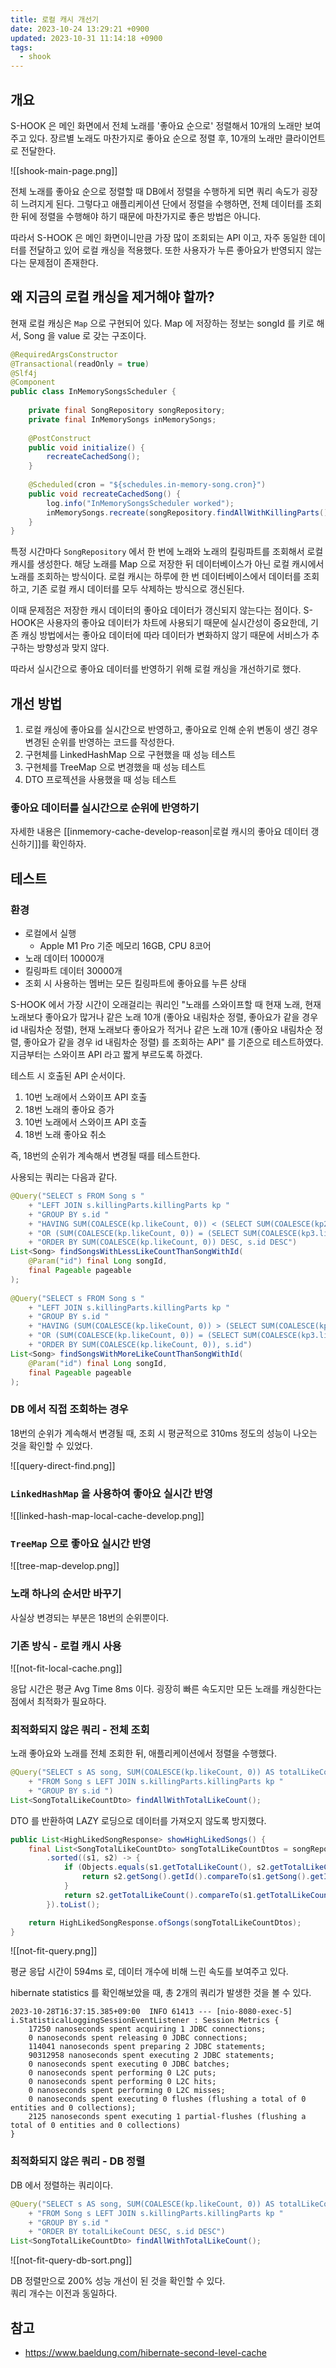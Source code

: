 ```yaml
---
title: 로컬 캐시 개선기
date: 2023-10-24 13:29:21 +0900
updated: 2023-10-31 11:14:18 +0900
tags:
  - shook
---
```


## 개요

S-HOOK 은 메인 화면에서 전체 노래를 '좋아요 순으로' 정렬해서 10개의 노래만 보여주고 있다. 장르별 노래도 마찬가지로 좋아요 순으로 정렬 후, 10개의 노래만 클라이언트로 전달한다.

![[shook-main-page.png]]

전체 노래를 좋아요 순으로 정렬할 때 DB에서 정렬을 수행하게 되면 쿼리 속도가 굉장히 느려지게 된다. 그렇다고 애플리케이션 단에서 정렬을 수행하면, 전체 데이터를 조회한 뒤에 정렬을 수행해야 하기 때문에 마찬가지로 좋은 방법은 아니다. 

따라서 S-HOOK 은 메인 화면이니만큼 가장 많이 조회되는 API 이고, 자주 동일한 데이터를 전달하고 있어 로컬 캐싱을 적용했다. 
또한 사용자가 누른 좋아요가 반영되지 않는다는 문제점이 존재한다.

## 왜 지금의 로컬 캐싱을 제거해야 할까?

현재 로컬 캐싱은 `Map` 으로 구현되어 있다. Map 에 저장하는 정보는 songId 를 키로 해서, Song 을 value 로 갖는 구조이다.

```java
@RequiredArgsConstructor  
@Transactional(readOnly = true)  
@Slf4j  
@Component  
public class InMemorySongsScheduler {  
  
    private final SongRepository songRepository;  
    private final InMemorySongs inMemorySongs;  
  
    @PostConstruct  
    public void initialize() {  
        recreateCachedSong();  
    }  
  
    @Scheduled(cron = "${schedules.in-memory-song.cron}")  
    public void recreateCachedSong() {  
        log.info("InMemorySongsScheduler worked");  
        inMemorySongs.recreate(songRepository.findAllWithKillingParts());  
    }  
}
```

특정 시간마다 `SongRepository` 에서 한 번에 노래와 노래의 킬링파트를 조회해서 로컬 캐시를 생성한다. 해당 노래를 Map 으로 저장한 뒤 데이터베이스가 아닌 로컬 캐시에서 노래를 조회하는 방식이다. 로컬 캐시는 하루에 한 번 데이터베이스에서 데이터를 조회하고, 기존 로컬 캐시 데이터를 모두 삭제하는 방식으로 갱신된다.

이때 문제점은 저장한 캐시 데이터의 좋아요 데이터가 갱신되지 않는다는 점이다. S-HOOK은 사용자의 좋아요 데이터가 차트에 사용되기 때문에 실시간성이 중요한데, 기존 캐싱 방법에서는 좋아요 데이터에 따라 데이터가 변화하지 않기 때문에 서비스가 추구하는 방향성과 맞지 않다.

따라서 실시간으로 좋아요 데이터를 반영하기 위해 로컬 캐싱을 개선하기로 했다.

## 개선 방법

1. 로컬 캐싱에 좋아요를 실시간으로 반영하고, 좋아요로 인해 순위 변동이 생긴 경우 변경된 순위를 반영하는 코드를 작성한다.
2. 구현체를 LinkedHashMap 으로 구현했을 때 성능 테스트
3. 구현체를 TreeMap 으로 변경했을 때 성능 테스트
4. DTO 프로젝션을 사용했을 때 성능 테스트

### 좋아요 데이터를 실시간으로 순위에 반영하기

자세한 내용은 [[inmemory-cache-develop-reason|로컬 캐시의 좋아요 데이터 갱신하기]]를 확인하자.

## 테스트

### 환경

- 로컬에서 실행
	- Apple M1 Pro 기준 메모리 16GB, CPU 8코어
- 노래 데이터 10000개
- 킬링파트 데이터 30000개
- 조회 시 사용하는 멤버는 모든 킬링파트에 좋아요를 누른 상태

S-HOOK 에서 가장 시간이 오래걸리는 쿼리인 "노래를 스와이프할 때 현재 노래, 현재 노래보다 좋아요가 많거나 같은 노래 10개 (좋아요 내림차순 정렬, 좋아요가 같을 경우 id 내림차순 정렬), 현재 노래보다 좋아요가 적거나 같은 노래 10개 (좋아요 내림차순 정렬, 좋아요가 같을 경우 id 내림차순 정렬) 를 조회하는 API" 를 기준으로 테스트하였다. 지금부터는 스와이프 API 라고 짧게 부르도록 하겠다.

테스트 시 호출된 API 순서이다.

1. 10번 노래에서 스와이프 API 호출
2. 18번 노래의 좋아요 증가
3. 10번 노래에서 스와이프 API 호출
4. 18번 노래 좋아요 취소

즉, 18번의 순위가 계속해서 변경될 때를 테스트한다.

사용되는 쿼리는 다음과 같다.

```java
@Query("SELECT s FROM Song s "  
    + "LEFT JOIN s.killingParts.killingParts kp "  
    + "GROUP BY s.id "  
    + "HAVING SUM(COALESCE(kp.likeCount, 0)) < (SELECT SUM(COALESCE(kp2.likeCount, 0)) FROM KillingPart kp2 WHERE kp2.song.id = :id) "  
    + "OR (SUM(COALESCE(kp.likeCount, 0)) = (SELECT SUM(COALESCE(kp3.likeCount, 0)) FROM KillingPart kp3 WHERE kp3.song.id = :id) AND s.id < :id) "  
    + "ORDER BY SUM(COALESCE(kp.likeCount, 0)) DESC, s.id DESC")  
List<Song> findSongsWithLessLikeCountThanSongWithId(  
    @Param("id") final Long songId,  
    final Pageable pageable  
);  
  
@Query("SELECT s FROM Song s "  
    + "LEFT JOIN s.killingParts.killingParts kp "  
    + "GROUP BY s.id "  
    + "HAVING (SUM(COALESCE(kp.likeCount, 0)) > (SELECT SUM(COALESCE(kp2.likeCount, 0)) FROM KillingPart kp2 WHERE kp2.song.id = :id) "  
    + "OR (SUM(COALESCE(kp.likeCount, 0)) = (SELECT SUM(COALESCE(kp3.likeCount, 0)) FROM KillingPart kp3 WHERE kp3.song.id = :id) AND s.id > :id)) "  
    + "ORDER BY SUM(COALESCE(kp.likeCount, 0)), s.id")  
List<Song> findSongsWithMoreLikeCountThanSongWithId(  
    @Param("id") final Long songId,  
    final Pageable pageable  
);
```

### DB 에서 직접 조회하는 경우

18번의 순위가 계속해서 변경될 때, 조회 시 평균적으로 310ms 정도의 성능이 나오는 것을 확인할 수 있었다.

![[query-direct-find.png]]

### `LinkedHashMap` 을 사용하여 좋아요 실시간 반영

![[linked-hash-map-local-cache-develop.png]]

### `TreeMap` 으로 좋아요 실시간 반영



![[tree-map-develop.png]]

### 노래 하나의 순서만 바꾸기

사실상 변경되는 부분은 18번의 순위뿐이다. 

### 기존 방식 - 로컬 캐시 사용

![[not-fit-local-cache.png]]

응답 시간은 평균 Avg Time 8ms 이다. 굉장히 빠른 속도지만 모든 노래를 캐싱한다는 점에서 최적화가 필요하다.

### 최적화되지 않은 쿼리 - 전체 조회

노래 좋아요와 노래를 전체 조회한 뒤, 애플리케이션에서 정렬을 수행했다.

```java
@Query("SELECT s AS song, SUM(COALESCE(kp.likeCount, 0)) AS totalLikeCount "  
    + "FROM Song s LEFT JOIN s.killingParts.killingParts kp "  
    + "GROUP BY s.id ")
List<SongTotalLikeCountDto> findAllWithTotalLikeCount();
```

DTO 를 반환하여 LAZY 로딩으로 데이터를 가져오지 않도록 방지했다.

```java
public List<HighLikedSongResponse> showHighLikedSongs() {  
	final List<SongTotalLikeCountDto> songTotalLikeCountDtos = songRepository.findAllWithTotalLikeCount().stream()  
		.sorted((s1, s2) -> {  
			if (Objects.equals(s1.getTotalLikeCount(), s2.getTotalLikeCount())) {  
				return s2.getSong().getId().compareTo(s1.getSong().getId());  
			}  
			return s2.getTotalLikeCount().compareTo(s1.getTotalLikeCount());  
		}).toList();  

	return HighLikedSongResponse.ofSongs(songTotalLikeCountDtos);  
}
```

![[not-fit-query.png]]

평균 응답 시간이 594ms 로, 데이터 개수에 비해 느린 속도를 보여주고 있다.

hibernate statistics 를 확인해보았을 때, 총 2개의 쿼리가 발생한 것을 볼 수 있다.

```shell
2023-10-28T16:37:15.385+09:00  INFO 61413 --- [nio-8080-exec-5] i.StatisticalLoggingSessionEventListener : Session Metrics {
    17250 nanoseconds spent acquiring 1 JDBC connections;
    0 nanoseconds spent releasing 0 JDBC connections;
    114041 nanoseconds spent preparing 2 JDBC statements;
    90312958 nanoseconds spent executing 2 JDBC statements;
    0 nanoseconds spent executing 0 JDBC batches;
    0 nanoseconds spent performing 0 L2C puts;
    0 nanoseconds spent performing 0 L2C hits;
    0 nanoseconds spent performing 0 L2C misses;
    0 nanoseconds spent executing 0 flushes (flushing a total of 0 entities and 0 collections);
    2125 nanoseconds spent executing 1 partial-flushes (flushing a total of 0 entities and 0 collections)
}
```

### 최적화되지 않은 쿼리 - DB 정렬

DB 에서 정렬하는 쿼리이다.

```java
@Query("SELECT s AS song, SUM(COALESCE(kp.likeCount, 0)) AS totalLikeCount "  
    + "FROM Song s LEFT JOIN s.killingParts.killingParts kp "  
    + "GROUP BY s.id "  
    + "ORDER BY totalLikeCount DESC, s.id DESC")  
List<SongTotalLikeCountDto> findAllWithTotalLikeCount();
```

![[not-fit-query-db-sort.png]]

DB 정렬만으로 200% 성능 개선이 된 것을 확인할 수 있다.  
쿼리 개수는 이전과 동일하다.

## 참고

- https://www.baeldung.com/hibernate-second-level-cache
